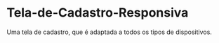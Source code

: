 # Tela-de-Cadastro-Responsiva
Uma tela de cadastro, que é adaptada a todos os tipos de dispositivos.
